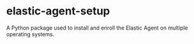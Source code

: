# elastic-agent-setup
A Python package used to install and enroll the Elastic Agent on multiple operating systems.
